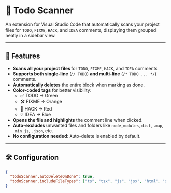 # 📝 Todo Scanner

An extension for Visual Studio Code that automatically scans your project files for `TODO`, `FIXME`, `HACK`, and `IDEA` comments, displaying them grouped neatly in a sidebar view.

---

## 🚀 Features

- **Scans all your project files** for `TODO`, `FIXME`, `HACK`, and `IDEA` comments.
- **Supports both single-line** (`// TODO`) **and multi-line** (`/* TODO ... */`) comments.
- **Automatically deletes** the entire block when marking as done.
- **Color-coded tags** for better visibility:
  - ✅ TODO → Green
  - 🛠️ FIXME → Orange
  - 🐞 HACK → Red
  - 💡 IDEA → Blue
- **Opens the file and highlights** the comment line when clicked.
- **Auto-excludes** unwanted files and folders like `node_modules`, `dist`, `.map`, `.min.js`, `.json`, etc.
- **No configuration needed**: Auto-delete is enabled by default.


---

## 🛠️ Configuration

```json
{
  "todoScanner.autoDeleteOnDone": true,
  "todoScanner.includeFileTypes": ["ts", "tsx", "js", "jsx", "html", "scss", "json", "md", "py"]
}
